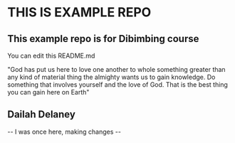# THIS IS EXAMPLE REPO
## This example repo is for Dibimbing course

You can edit this README.md

"God has put us here to love one another to whole something greater than any kind of material thing the almighty wants us to gain knowledge. 
Do something that involves yourself and the love of God. That is the best thing you can gain here on Earth" 
## Dailah Delaney

-- I was once here, making changes --